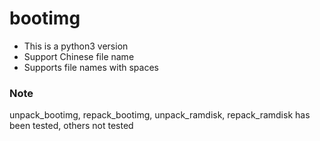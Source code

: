 # bootimg

- This is a python3 version
- Support Chinese file name
- Supports file names with spaces




### Note
unpack_bootimg, repack_bootimg, unpack_ramdisk, repack_ramdisk has been tested, others not tested

